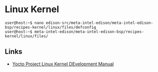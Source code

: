 Linux Kernel
==

    user@host:~$ nano edison-src/meta-intel-edison/meta-intel-edison-bsp/recipes-kernel/linux/files/defconfig
    user@host:~$ meta-intel-edison/meta-intel-edison-bsp/recipes-kernel/linux/files/

## Links

- [Yocto Project Linux Kernel DEvelopment Manual](http://www.yoctoproject.org/docs/latest/kernel-dev/kernel-dev.html)
